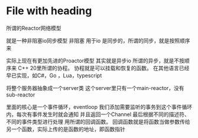 # File with heading


所谓的Reactor网络模型

就是一种非阻塞io同步模型
非阻塞
用于io
是同步的，所谓的同步，就是按照顺序来

实际上现在有更加先进的Proactor模型
其实就是异步io
所谓的异步，就是不按顺序来
C++ 20里所谓的协程。
协程就是可以挂载和恢复的函数。
在其他语言已经早已实现，如C#，Go ，Lua，typescript

将整个服务器抽象成一个server类
这个server里只有一个main-reactor，没有sub-reactor

里面的核心是一个事件循环，eventloop
我们添加需要监听的事务到这个事件循环内，每次有事件发生时就会通知
并且返回一个Channel
最后根据不同的描述符、不同的事件类型进行处理
用所谓的回调函数。
回调函数就是将函数当做参数传给另一个函数，实际上传的是函数的地址，即函数指针
